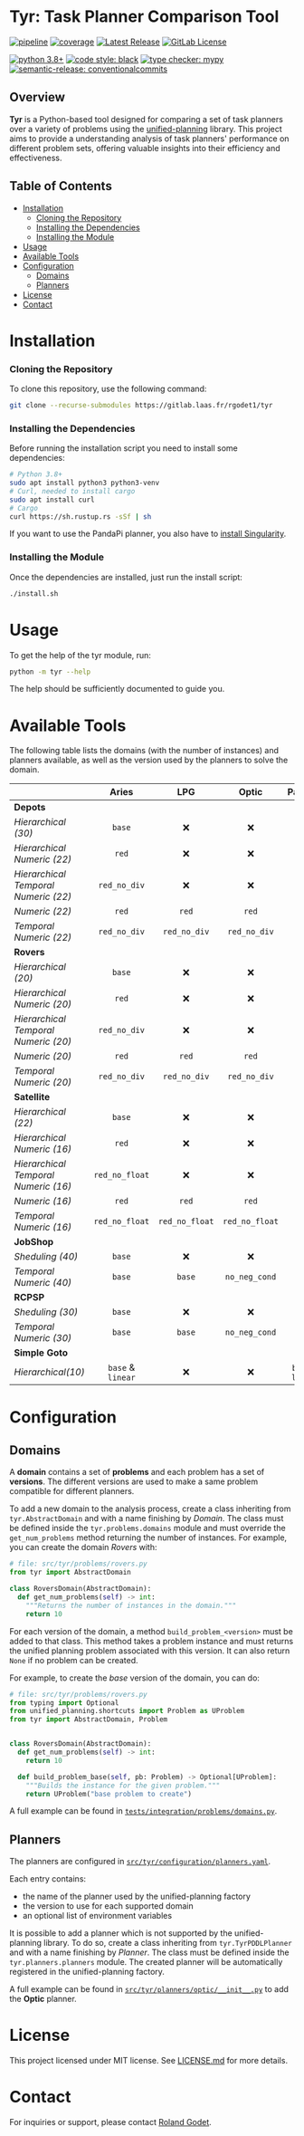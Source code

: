 # Tyr: Task Planner Comparison Tool

[![pipeline](https://gitlab.laas.fr/rgodet1/tyr/badges/master/pipeline.svg)](https://gitlab.laas.fr/rgodet1/tyr/-/pipelines)
[![coverage](https://gitlab.laas.fr/rgodet1/tyr/badges/master/coverage.svg)](https://gitlab.laas.fr/rgodet1/tyr/-/graphs/master/charts)
[![Latest Release](https://gitlab.laas.fr/rgodet1/tyr/-/badges/release.svg)](https://gitlab.laas.fr/rgodet1/tyr/-/releases)
[![GitLab License](https://img.shields.io/gitlab/license/rgodet1%2Ftyr?gitlab_url=https%3A%2F%2Fgitlab.laas.fr%2F&label=License)](https://gitlab.laas.fr/rgodet1/tyr/-/blob/master/LICENSE.md)


[![python 3.8+](https://img.shields.io/badge/python-3.8+-blue.svg?logo=python)](https://www.python.org/)
[![code style: black](https://img.shields.io/badge/code%20style-black-000000.svg)](https://github.com/psf/black)
[![type checker: mypy](https://img.shields.io/badge/%20type_checker-mypy-%231674b1)](https://github.com/python/mypy)
[![semantic-release: conventionalcommits](https://img.shields.io/badge/semantic--release-conventionalcommits-e10079?logo=semantic-release)](https://github.com/semantic-release/semantic-release)


## Overview

**Tyr** is a Python-based tool designed for comparing a set of task planners over a variety of problems using the [unified-planning](https://unified-planning.readthedocs.io) library.
This project aims to provide a understanding analysis of task planners' performance on different problem sets, offering valuable insights into their efficiency and effectiveness.

## Table of Contents

- [Installation](#installation)
    - [Cloning the Repository](#cloning-the-repository)
    - [Installing the Dependencies](#installing-the-dependencies)
    - [Installing the Module](#installing-the-module)
- [Usage](#usage)
- [Available Tools](#available-tools)
- [Configuration](#configuration)
  - [Domains](#domains)
  - [Planners](#planners)
- [License](#license)
- [Contact](#contact)

# Installation

### Cloning the Repository

To clone this repository, use the following command:

```bash
git clone --recurse-submodules https://gitlab.laas.fr/rgodet1/tyr
```

### Installing the Dependencies

Before running the installation script you need to install some dependencies:

```bash
# Python 3.8+
sudo apt install python3 python3-venv
# Curl, needed to install cargo
sudo apt install curl
# Cargo
curl https://sh.rustup.rs -sSf | sh
```

If you want to use the PandaPi planner, you also have to [install Singularity](https://docs.sylabs.io/guides/latest/admin-guide/installation.html).

### Installing the Module

Once the dependencies are installed, just run the install script:

```bash
./install.sh
```

# Usage

To get the help of the tyr module, run:

```bash
python -m tyr --help
```

The help should be sufficiently documented to guide you.

# Available Tools

The following table lists the domains (with the number of instances) and planners available, as well as the version used by the planners to solve the domain.

|                                      |     **Aries**     |    **LPG**     |   **Optic**    |    **PandaPi**    |
| ------------------------------------ | :---------------: | :------------: | :------------: | :---------------: |
| **Depots**                           |                   |                |                |                   |
| *Hierarchical (30)*                  |      `base`       |       ❌       |       ❌       |      `base`       |
| *Hierarchical Numeric (22)*          |       `red`       |       ❌       |       ❌       |        ❌         |
| *Hierarchical Temporal Numeric (22)* |   `red_no_div`    |       ❌       |       ❌       |        ❌         |
| *Numeric (22)*                       |       `red`       |     `red`      |     `red`      |        ❌         |
| *Temporal Numeric (22)*              |   `red_no_div`    |  `red_no_div`  |  `red_no_div`  |        ❌         |
| **Rovers**                           |                   |                |                |                   |
| *Hierarchical (20)*                  |      `base`       |       ❌       |       ❌       |      `base`       |
| *Hierarchical Numeric (20)*          |       `red`       |       ❌       |       ❌       |        ❌         |
| *Hierarchical Temporal Numeric (20)* |   `red_no_div`    |       ❌       |       ❌       |        ❌         |
| *Numeric (20)*                       |       `red`       |     `red`      |     `red`      |        ❌         |
| *Temporal Numeric (20)*              |   `red_no_div`    |  `red_no_div`  |  `red_no_div`  |        ❌         |
| **Satellite**                        |                   |                |                |                   |
| *Hierarchical (22)*                  |      `base`       |       ❌       |       ❌       |      `base`       |
| *Hierarchical Numeric (16)*          |       `red`       |       ❌       |       ❌       |        ❌         |
| *Hierarchical Temporal Numeric (16)* |  `red_no_float`   |       ❌       |       ❌       |        ❌         |
| *Numeric (16)*                       |       `red`       |     `red`      |     `red`      |        ❌         |
| *Temporal Numeric (16)*              |  `red_no_float`   | `red_no_float` | `red_no_float` |        ❌         |
| **JobShop**                          |                   |                |                |                   |
| *Sheduling (40)*                     |      `base`       |       ❌       |       ❌       |        ❌         |
| *Temporal Numeric (40)*              |      `base`       |     `base`     | `no_neg_cond`  |        ❌         |
| **RCPSP**                            |                   |                |                |                   |
| *Sheduling (30)*                     |      `base`       |       ❌       |       ❌       |        ❌         |
| *Temporal Numeric (30)*              |      `base`       |     `base`     | `no_neg_cond`  |        ❌         |
| **Simple Goto**                      |                   |                |                |                   |
| *Hierarchical(10)*                   | `base` & `linear` |       ❌       |       ❌       | `base` & `linear` |

# Configuration

## Domains

A **domain** contains a set of **problems** and each problem has a set of **versions**.
The different versions are used to make a same problem compatible for different planners.

To add a new domain to the analysis process, create a class inheriting from `tyr.AbstractDomain` and with a name finishing by *Domain*.
The class must be defined inside the `tyr.problems.domains` module and must override the `get_num_problems` method returning the number of instances.
For example, you can create the domain *Rovers* with:

```python
# file: src/tyr/problems/rovers.py
from tyr import AbstractDomain

class RoversDomain(AbstractDomain):
  def get_num_problems(self) -> int:
    """Returns the number of instances in the domain."""
    return 10
```

For each version of the domain, a method `build_problem_<version>` must be added to that class.
This method takes a problem instance and must returns the unified planning problem associated with this version.
It can also return `None` if no problem can be created.

For example, to create the *base* version of the domain, you can do:

```python
# file: src/tyr/problems/rovers.py
from typing import Optional
from unified_planning.shortcuts import Problem as UProblem
from tyr import AbstractDomain, Problem


class RoversDomain(AbstractDomain):
  def get_num_problems(self) -> int:
    return 10

  def build_problem_base(self, pb: Problem) -> Optional[UProblem]:
    """Builds the instance for the given problem."""
    return UProblem("base problem to create")
```

A full example can be found in [`tests/integration/problems/domains.py`](https://gitlab.laas.fr/rgodet1/tyr/-/blob/master/tests/integration/problems/domains.py).

## Planners

The planners are configured in [`src/tyr/configuration/planners.yaml`](https://gitlab.laas.fr/rgodet1/tyr/-/blob/master/src/tyr/configuration/planners.yaml).

Each entry contains:

- the name of the planner used by the unified-planning factory
- the version to use for each supported domain
- an optional list of environment variables

It is possible to add a planner which is not supported by the unified-planning library.
To do so, create a class inheriting from `tyr.TyrPDDLPlanner` and with a name finishing by *Planner*.
The class must be defined inside the `tyr.planners.planners` module.
The created planner will be automatically registered in the unified-planning factory.

A full example can be found in [`src/tyr/planners/optic/__init__.py`](https://gitlab.laas.fr/rgodet1/tyr/-/blob/master/src/tyr/planners/optic/__init__.py) to add the **Optic** planner.

# License

This project licensed under MIT license.
See [LICENSE.md](https://gitlab.laas.fr/rgodet1/tyr/-/blob/master/LICENSE.md) for more details.

# Contact

For inquiries or support, please contact [Roland Godet](mailto:rgodet@raida.fr).

